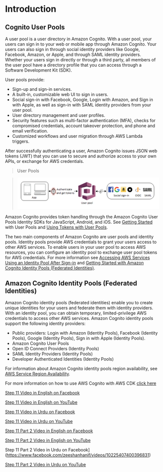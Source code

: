 # Introduction

## Cognito User Pools

A user pool is a user directory in Amazon Cognito. With a user pool, your users can sign in to your web or mobile app through Amazon Cognito. Your users can also sign in through social identity providers like Google, Facebook, Amazon, or Apple, and through SAML identity providers. Whether your users sign in directly or through a third party, all members of the user pool have a directory profile that you can access through a Software Development Kit (SDK).

User pools provide:

- Sign-up and sign-in services.
- A built-in, customizable web UI to sign in users.
- Social sign-in with Facebook, Google, Login with Amazon, and Sign in with Apple, as well as sign-in with SAML identity providers from your user pool.
- User directory management and user profiles.
- Security features such as multi-factor authentication (MFA), checks for compromised credentials, account takeover protection, and phone and email verification.
- Customized workflows and user migration through AWS Lambda triggers.

After successfully authenticating a user, Amazon Cognito issues JSON web tokens (JWT) that you can use to secure and authorize access to your own APIs, or exchange for AWS credentials.


>User Pools

>![User Pools](imgs/userPools.png)  


Amazon Cognito provides token handling through the Amazon Cognito User Pools Identity SDKs for JavaScript, Android, and iOS. See [Getting Started](https://docs.aws.amazon.com/cognito/latest/developerguide/getting-started-with-cognito-user-pools.html) with User Pools and [Using Tokens with User Pools](https://docs.aws.amazon.com/cognito/latest/developerguide/amazon-cognito-user-pools-using-tokens-with-identity-providers.html).

The two main components of Amazon Cognito are user pools and identity pools. Identity pools provide AWS credentials to grant your users access to other AWS services. To enable users in your user pool to access AWS resources, you can configure an identity pool to exchange user pool tokens for AWS credentials. For more information see [Accessing AWS Services Using an Identity Pool After Sign-in](https://docs.aws.amazon.com/cognito/latest/developerguide/amazon-cognito-integrating-user-pools-with-identity-pools.html) and [Getting Started with Amazon Cognito Identity Pools (Federated Identities)](https://docs.aws.amazon.com/cognito/latest/developerguide/getting-started-with-identity-pools.html).



## Amazon Cognito Identity Pools (Federated Identities)

Amazon Cognito identity pools (federated identities) enable you to create unique identities for your users and federate them with identity providers. With an identity pool, you can obtain temporary, limited-privilege AWS credentials to access other AWS services. Amazon Cognito identity pools support the following identity providers:

- Public providers: Login with Amazon (Identity Pools), Facebook (Identity Pools), Google (Identity Pools), Sign in with Apple (Identity Pools).
- Amazon Cognito User Pools
- Open ID Connect Providers (Identity Pools)
- SAML Identity Providers (Identity Pools)
- Developer Authenticated Identities (Identity Pools)

For information about Amazon Cognito identity pools region availability, see [AWS Service Region Availability](https://aws.amazon.com/about-aws/global-infrastructure/regional-product-services/).


For more information on how to use AWS Cognito with AWS CDK [click here](https://docs.aws.amazon.com/cdk/api/latest/docs/aws-cognito-readme.html)

[Step 11 Video in English on Facebook](https://www.facebook.com/zeeshanhanif/videos/10225372583806438)

[Step 11 Video in English on YouTube](https://www.youtube.com/watch?v=vC33wJ6DfjQ)

[Step 11 Video in Urdu on Facebook](https://www.facebook.com/zeeshanhanif/videos/10225381665553476)

[Step 11 Video in Urdu on YouTube](https://www.youtube.com/watch?v=BXIWIUkl2tM)

[Step 11 Part 2 Video in English on Facebook](https://www.facebook.com/zeeshanhanif/videos/10225399426157480)

[Step 11 Part 2 Video in English on YouTube](https://www.youtube.com/watch?v=2y0QrhvRMew)

Step 11 Part 2 Video in Urdu on Facebook](https://www.facebook.com/zeeshanhanif/videos/10225407400396831)

[Step 11 Part 2 Video in Urdu on YouTube](https://www.youtube.com/watch?v=Qdk95pExTaY)

